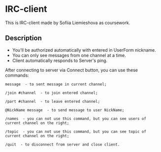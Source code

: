 # IRC-client
This is IRC-client made by Sofiia Liemieshova as coursework.
## Description
* You'll be authorized automatically with entered in UserForm nickname.
* You can only see messages from one channel at a time.
* Client automatically responds to Server's ping.

After connecting to server via Connect button, you can use these commands:

```message  - to sent message in current channel;```

```/join #channel  - to join entered channel;```

```/part #channel  - to leave entered channel;```

```@NickName message  - to send message to user NickName;```

```/names  - you can not use this command, but you can see users of current channel on the right;```

```/topic  - you can not use this command, but you can see topic of current channel on the right;```

```/quit  - to disconnect from server and close client.```
